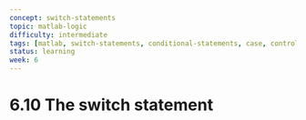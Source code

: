 ```yaml
---
concept: switch-statements
topic: matlab-logic
difficulty: intermediate
tags: [matlab, switch-statements, conditional-statements, case, control-flow]
status: learning
week: 6
---
```


# 6.10 The switch statement